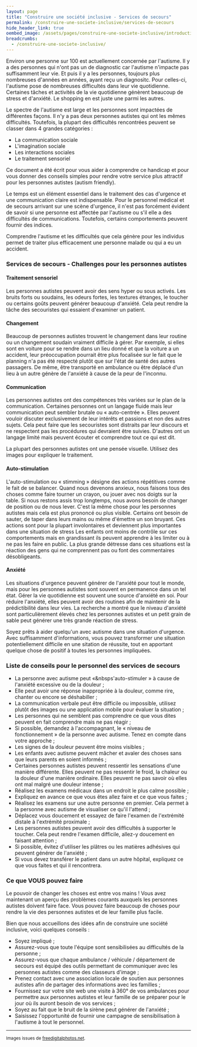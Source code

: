 ```yaml
---
layout: page
title: "Construire une société inclusive - Services de secours"
permalink: /construire-une-societe-inclusive/services-de-secours
hide_header_link: true
oembed_image: /assets/pages/construire-une-societe-inclusive/introduction/dict.jpg
breadcrumbs:
  - /construire-une-societe-inclusive/
---
```


<amp-img class="right" width="200" height="133" src="{{ site.amp_img_cache_url }}/assets/pages/construire-une-societe-inclusive/introduction/dict.jpg" alt="dict"></amp-img>

Environ une personne sur 100 est actuellement concernée par l'autisme.
Il y a des personnes qui n'ont pas un de diagnostic car l'autisme n'impacte pas suffisamment leur vie.
Et puis il y a les personnes, toujours plus nombreuses d'années en années, ayant reçu un diagnositc.  Pour celles-ci, l'autisme pose de nombreuses difficultés dans leur vie quotidienne.
Certaines tâches et activités de la vie quotidienne génèrent beaucoup de stress et d'anxiété.
Le shopping en est juste une parmi les autres.


Le spectre de l'autisme est large et les personnes sont impactées de différentes façons.
Il n'y a pas deux personnes autistes qui ont les mêmes difficultés.
Toutefois, la plupart des difficultés rencontrées peuvent se classer dans 4 grandes catégories&nbsp;:

  - La communication sociale
  - L'imagination sociale
  - Les interactions sociales
  - Le traitement sensoriel

Ce document a été écrit pour vous aider à comprendre ce handicap et pour vous donner des conseils simples pour rendre
votre service plus attractif pour les personnes autistes (autism friendly).

Le temps est un élément essentiel dans le traitement des cas d'urgence et une communication claire est indispensable.
Pour le personnel médical et de secours arrivant sur une scène d'urgence,
il n'est pas forcément évident de savoir si une personne est affectée par l'autisme ou s'il
elle a des difficultés de communications.
Toutefois, certains comportements peuvent fournir des indices.

Comprendre l'autisme et les difficultés que cela génère pour les individus permet de traiter plus efficacement une personne malade ou qui a eu un accident.

### Services de secours - Challenges pour les personnes autistes


#### Traitement sensoriel

Les personnes autistes peuvent avoir des sens hyper ou sous activés.
Les bruits forts ou soudains, les odeurs fortes, les textures étranges, le toucher ou certains goûts peuvent générer beaucoup d'anxiété.
Cela peut rendre la tâche des secouristes qui essaient d'examiner un patient.

#### Changement

Beaucoup de personnes autistes trouvent le changement dans leur routine ou un changement soudain vraiment difficile à gérer.
Par exemple, si elles sont en voiture pour se rendre dans un lieu donné et que la voiture a un accident, leur préoccupation pourrait être plus focalisée sur le fait que le planning
n'a pas été respecté plutôt que sur l'état de santé des autres passagers.
De même, être transporté en ambulance ou être déplacé d'un lieu à un autre génère de l'anxiété à cause de la peur de l'inconnu.

#### Communication

Les personnes autistes ont des compétences très variées sur le plan de la communication.
Certaines personnes ont un langage fluide mais leur communication peut sembler brutale ou « auto-centrée ».
Elles peuvent vouloir discuter exclusivement de leur intérêts et passions et non des autres sujets.
Cela peut faire que les secouristes sont distraits par leur discours et ne respectent pas les procédures qui devraient être suivies.
D'autres ont un langage limité mais peuvent écouter et comprendre tout ce qui est dit.

La plupart des personnes autistes ont une pensée visuelle. Utilisez des images pour expliquer le traitement.


#### Auto-stimulation


L'auto-stimulation ou «&nbsp;stimming&nbsp;» désigne des actions répétitives comme le fait
de se balancer. Quand nous devenons anxieux, nous faisons tous des choses comme
faire tourner un crayon, ou jouer avec nos doigts sur la table.
Si nous restons assis trop longtemps, nous avons besoin de changer de position ou de nous lever.
C'est la même chose pour les personnes autistes mais cela est plus prononcé ou plus visible.
Certains ont besoin de sauter, de taper dans leurs mains ou même d'émettre un son bruyant.
Ces actions sont pour la plupart involontaires et deviennent plus importantes dans une situation de stress
Les enfants ont moins de contrôle sur ces comportements mais en grandissant ils peuvent apprendre à les limiter ou à ne pas les faire en public.
La plus grande détresse dans ces situations est la réaction des gens qui ne comprennent pas ou font des commentaires désobligeants.


#### Anxiété

Les situations d'urgence peuvent générer de l'anxiété pour tout le monde, mais pour les personnes autistes sont souvent en permanence dans un tel état.
Gérer la vie quotidienne est souvent une source d'anxiété en soi.
Pour réduire l'anxiété, elles peuvent avoir des routines afin de maintenir de la prédictibilité dans leur vies.
La recherche a montré que le niveau d'anxiété sont particulièrement élevés chez les personnes autistes et un petit grain de sable peut générer une très grande réaction de stress.

Soyez prêts à aider quelqu'un avec autisme dans une situation d'urgence.
Avec suffisamment d'informations, vous pouvez transformer une situation potentiellement difficile en une sitation de réussite, tout en apportant quelque chose de positif à toutes les personnes impliquées.

### Liste de conseils pour le personnel des services de secours

  - La personne avec autisme peut «&nbsps'auto-stimuler&nbsp;» à cause de l'anxiété excessive ou de la douleur&nbsp;;
  - Elle peut avoir une réponse inappropriée à la douleur, comme rire, chanter ou encore se déshabiller&nbsp;;
  - La communication verbale peut être difficile ou impossible, utilisez plutôt des images ou une application mobile pour évaluer la situation&nbsp;;
  - Les personnes qui ne semblent pas comprendre ce que vous dites peuvent en fait comprendre mais ne pas réagir&nbsp;;
  - Si possible, demandez à l'accompagnant, le «&nbsp;niveau de fonctionnement&nbsp;» de la personne avec autisme. Tenez en compte dans votre approche&nbsp;;
  - Les signes de la douleur peuvent être moins visibles&nbsp;;
  - Les enfants avec autisme peuvent mâcher et avaler des choses sans que leurs parents en soient informés&nbsp;;
  - Certaines personnes autistes peuvent ressentir les sensations d'une manière différente. Elles peuvent ne pas ressentir le froid, la chaleur ou la douleur d'une manière ordinaire. Elles peuvent ne pas savoir où elles ont mal malgré une douleur intense&nbsp;;
  - Réalisez les examens médicaux dans un endroit le plus calme possible&nbsp;;
  - Expliquez en avance ce que vous êtes allez faire et ce que vous faites&nbsp;;
  - Réalisez les examens sur une autre personne en premier. Cela permet à la personne avec autisme de visualiser ce qu'il l'attend&nbsp;;
  - Déplacez vous doucement et essayez de faire l'examen de l'extrémité distale à l'extrémité proximale&nbsp;;
  - Les personnes autistes peuvent avoir des difficultés à supporter le toucher. Cela peut rendre l'examen difficile, allez-y doucement en faisant attention&nbsp;;
  - Si possible, évitez d'utiliser les plâtres ou les matières adhésives qui peuvent générer de l'anxiété&nbsp;;
  - Si vous devez transférer le patient dans un autre hôpital, expliquez ce que vous faites et qui il rencontrera.


### Ce que VOUS pouvez faire

Le pouvoir de changer les choses est entre vos mains&nbsp;! Vous avez maintenant un aperçu des problèmes courants auxquels les personnes autistes doivent faire face.
Vous pouvez faire beaucoup de choses pour rendre la vie des personnes autistes et de leur famille plus facile.

Bien que nous accueillons des idées afin de construire une société inclusive, voici quelques conseils :

  - Soyez impliqué&nbsp;;
  - Assurez-vous que toute l'équipe sont sensibilisées au difficultés de la personne&nbsp;;
  - Assurez-vous que chaque ambulance / véhicule / département de secours est équipé des outils permettant de communiquer avec les personnes autistes comme des classeurs d'image&nbsp;;
  - Prenez contact avec une association locale de soutien aux personnes autistes afin de partager des informations avec les familles&nbsp;;
  - Fournissez sur votre site web une visite à 360° de vos ambulances pour permettre aux personnes autistes et leur famille de se préparer pour le jour où ils auront besoin de vos services&nbsp;;
  - Soyez au fait que le bruit de la sirène peut générer de l'anxiété&nbsp;;
  - Saisissez l'opportunité de fournir une campagne de sensibilisation à l'autisme à tout le personnel.
---
<small>Images issues de <a href="http://www.freedigitalphotos.net">freedigitalphotos.net</a>.</small>

